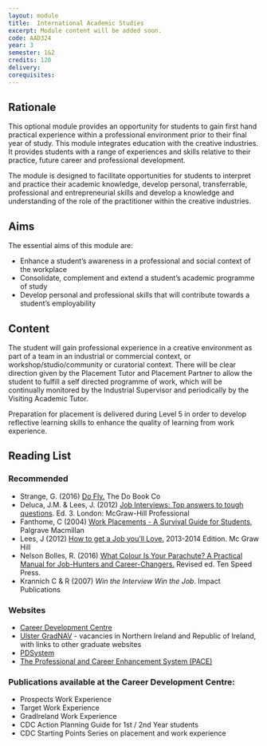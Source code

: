 ```yaml
---
layout: module
title:  International Academic Studies
excerpt: Module content will be added soon.
code: AAD324
year: 3
semester: 1&2
credits: 120
delivery: 
corequisites: 
---
```


## Rationale

This optional module provides an opportunity for students to gain first hand practical experience within a professional environment prior to their final year of study. This module integrates education with the creative industries. It provides students with a range of experiences and skills relative to their practice, future career and professional development. 

The module is designed to facilitate opportunities for students to interpret and practice their academic knowledge, develop personal, transferrable, professional and entrepreneurial skills and develop a knowledge and understanding of the role of the practitioner within the creative industries. 


## Aims

The essential aims of this module are:

+ Enhance a student’s awareness in a professional and social context of the workplace 
+ Consolidate, complement and extend a student’s academic programme of study
+ Develop personal and professional skills that will contribute towards a student’s employability



## Content 

The student will gain professional experience in a creative environment as part of a team in an industrial or commercial context, or workshop/studio/community or curatorial context. There will be clear direction given by the Placement Tutor and Placement Partner to allow the student to fulfill a self directed programme of work, which will be continually monitored by the Industrial Supervisor and periodically by the Visiting Academic Tutor.  

Preparation for placement is delivered during Level 5 in order to develop reflective learning skills to enhance the quality of learning from work experience.



## Reading List

### Recommended
+ Strange, G. (2016) [Do Fly.](http://amzn.to/2evrE74) The Do Book Co
+ Deluca, J.M. & Lees, J. (2012) [Job Interviews: Top answers to tough questions](http://amzn.to/2dKqtwv). Ed. 3. London: McGraw-Hill Professional
+ Fanthome, C (2004) [Work Placements - A Survival Guide for Students,](http://amzn.to/2dWHdnA) Palgrave Macmillan
+ Lees, J (2012) [How to get a Job you’ll Love.](http://amzn.to/2eLPTMv) 2013-2014 Edition. Mc Graw Hill
+ Nelson Bolles, R. (2016) [What Colour Is Your Parachute? A Practical Manual for Job-Hunters and Career-Changers.](http://amzn.to/2dIBl2Q) Revised ed. Ten Speed Press.
+ Krannich C & R (2007) *Win the Interview Win the Job*. Impact Publications

### Websites
+ [Career Development Centre](http://careers.ulster.ac.uk) 
+ [Ulster GradNAV](http://gradnav.ulster.ac.uk) - vacancies in Northern Ireland and Republic of Ireland, with links to other graduate websites
+ [PDSystem](http://pds.ulster.ac.uk)
+ [The Professional and Career Enhancement System (PACE)](http://pace.ulster.ac.uk) 

### Publications available at the Career Development Centre:
+ Prospects Work Experience 
+ Target Work Experience
+ GradIreland Work Experience
+ CDC Action Planning Guide for 1st / 2nd Year students 
+ CDC Starting Points Series on placement and work experience 



